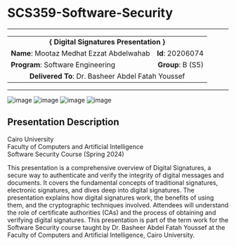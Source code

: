 # SCS359-Software-Security

---
<div align="center">
  <table width="100%">
    <tr>
      <td colspan="2" align="center"><strong>{ Digital Signatures Presentation }</strong></td>
    </tr>
    <tr>
      <td align="left"><strong>Name</strong>: Mootaz Medhat Ezzat Abdelwahab</td>
      <td align="right"><strong>Id</strong>: 20206074</td>
    </tr>
    <tr>
      <td align="left"><strong>Program</strong>: Software Engineering</td>
      <td align="right"><strong>Group</strong>: B (S5)</td>
    </tr>
    <tr>
      <td colspan="2" align="center"><strong>Delivered To</strong>: Dr. Basheer Abdel Fatah Youssef</td>
    </tr>
  </table>
</div>

---

![image](https://github.com/user-attachments/assets/2b1bae8b-3c25-4d76-8d45-e8fbdc747221)
![image](https://github.com/user-attachments/assets/8ed0c5ea-ef22-4b03-97a2-0fb5bff7b7d3)
![image](https://github.com/user-attachments/assets/e74f9c77-cbbf-42a0-a62b-8926d7439f66)
![image](https://github.com/user-attachments/assets/c8b33ef8-de66-4f25-b159-e7ad10815783)

## Presentation Description

Cairo University  
Faculty of Computers and Artificial Intelligence  
Software Security Course (Spring 2024)

This presentation is a comprehensive overview of Digital Signatures, a secure way to authenticate and verify the integrity of digital messages and documents. It covers the fundamental concepts of traditional signatures, electronic signatures, and dives deep into digital signatures. The presentation explains how digital signatures work, the benefits of using them, and the cryptographic techniques involved. Attendees will understand the role of certificate authorities (CAs) and the process of obtaining and verifying digital signatures. This presentation is part of the term work for the Software Security course taught by Dr. Basheer Abdel Fatah Youssef at the Faculty of Computers and Artificial Intelligence, Cairo University.
